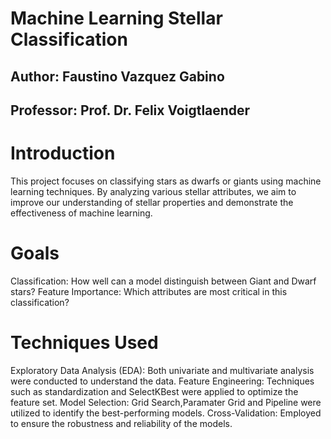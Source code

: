 # Machine Learning Stellar Classification
## Author: Faustino Vazquez Gabino
## Professor: Prof. Dr. Felix Voigtlaender

# Introduction
This project focuses on classifying stars as dwarfs or giants using machine learning techniques. By analyzing various stellar attributes, we aim to improve our understanding of stellar properties and demonstrate the effectiveness of machine learning.

# Goals
Classification: How well can a model distinguish between Giant and Dwarf stars?
Feature Importance: Which attributes are most critical in this classification?

# Techniques Used
Exploratory Data Analysis (EDA): Both univariate and multivariate analysis were conducted to understand the data.
Feature Engineering: Techniques such as standardization and SelectKBest were applied to optimize the feature set.
Model Selection: Grid Search,Paramater Grid and Pipeline were utilized to identify the best-performing models.
Cross-Validation: Employed to ensure the robustness and reliability of the models.

